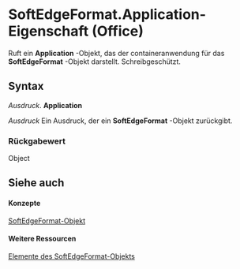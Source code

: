 
# SoftEdgeFormat.Application-Eigenschaft (Office)

Ruft ein  **Application** -Objekt, das der containeranwendung für das **SoftEdgeFormat** -Objekt darstellt. Schreibgeschützt.


## Syntax

 _Ausdruck_. **Application**

 _Ausdruck_ Ein Ausdruck, der ein **SoftEdgeFormat** -Objekt zurückgibt.


### Rückgabewert

Object


## Siehe auch


#### Konzepte


[SoftEdgeFormat-Objekt](9d9b34e1-03b5-9e56-b9ea-89c7ecce0370.md)
#### Weitere Ressourcen


[Elemente des SoftEdgeFormat-Objekts](http://msdn.microsoft.com/library/a2d2a5b6-ffa1-3cfe-c84b-ca2bf04b0e94%28Office.15%29.aspx)
